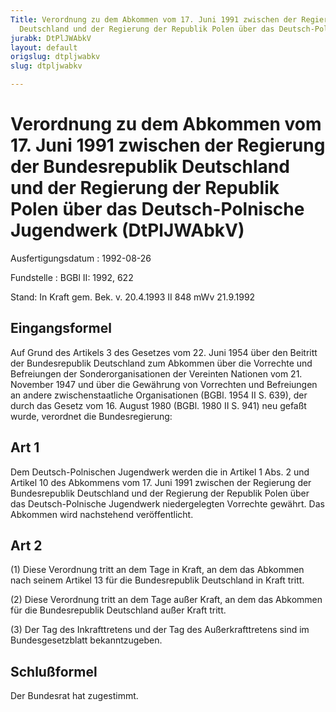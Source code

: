```yaml
---
Title: Verordnung zu dem Abkommen vom 17. Juni 1991 zwischen der Regierung der Bundesrepublik
  Deutschland und der Regierung der Republik Polen über das Deutsch-Polnische Jugendwerk
jurabk: DtPlJWAbkV
layout: default
origslug: dtpljwabkv
slug: dtpljwabkv

---
```


# Verordnung zu dem Abkommen vom 17. Juni 1991 zwischen der Regierung der Bundesrepublik Deutschland und der Regierung der Republik Polen über das Deutsch-Polnische Jugendwerk (DtPlJWAbkV)

Ausfertigungsdatum
:   1992-08-26

Fundstelle
:   BGBl II: 1992, 622

Stand: In Kraft gem. Bek. v. 20.4.1993 II 848 mWv 21.9.1992

## Eingangsformel

Auf Grund des Artikels 3 des Gesetzes vom 22. Juni 1954 über den
Beitritt der Bundesrepublik Deutschland zum Abkommen über die
Vorrechte und Befreiungen der Sonderorganisationen der Vereinten
Nationen vom 21. November 1947 und über die Gewährung von Vorrechten
und Befreiungen an andere zwischenstaatliche Organisationen (BGBl.
1954 II S. 639), der durch das Gesetz vom 16. August 1980 (BGBl. 1980
II S. 941) neu gefaßt wurde, verordnet die Bundesregierung:

## Art 1

Dem Deutsch-Polnischen Jugendwerk werden die in Artikel 1 Abs. 2 und
Artikel 10 des Abkommens vom 17. Juni 1991 zwischen der Regierung der
Bundesrepublik Deutschland und der Regierung der Republik Polen über
das Deutsch-Polnische Jugendwerk niedergelegten Vorrechte gewährt. Das
Abkommen wird nachstehend veröffentlicht.

## Art 2

(1) Diese Verordnung tritt an dem Tage in Kraft, an dem das Abkommen
nach seinem Artikel 13 für die Bundesrepublik Deutschland in Kraft
tritt.

(2) Diese Verordnung tritt an dem Tage außer Kraft, an dem das
Abkommen für die Bundesrepublik Deutschland außer Kraft tritt.

(3) Der Tag des Inkrafttretens und der Tag des Außerkrafttretens sind
im Bundesgesetzblatt bekanntzugeben.

## Schlußformel

Der Bundesrat hat zugestimmt.

